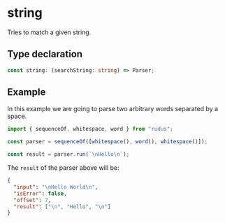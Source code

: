# string

Tries to match a given string.

## Type declaration

```ts
const string: (searchString: string) => Parser;
```

## Example

In this example we are going to parse two arbitrary words separated by a space.

```ts
import { sequenceOf, whitespace, word } from "rudus";

const parser = sequenceOf([whitespace(), word(), whitespace()]);

const result = parser.run(`\nHello\n`);
```

The `result` of the parser above will be:

```json
{
  "input": "\nHello World\n",
  "isError": false,
  "offset": 7,
  "result": ["\n", "Hello", "\n"]
}
```
